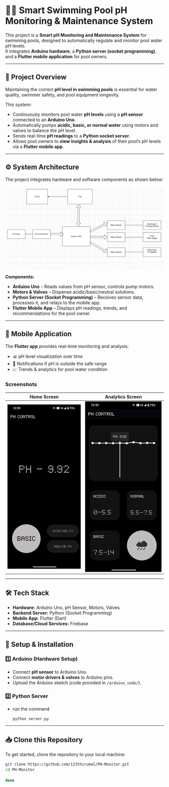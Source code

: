 # 🏊‍♂️ Smart Swimming Pool pH Monitoring & Maintenance System  

This project is a **Smart pH Monitoring and Maintenance System** for swimming pools, designed to automatically regulate and monitor pool water pH levels.  
It integrates **Arduino hardware**, a **Python server (socket programming)**, and a **Flutter mobile application** for pool owners.  

---

## 📌 Project Overview  

Maintaining the correct **pH level in swimming pools** is essential for water quality, swimmer safety, and pool equipment longevity.  

This system:  
- Continuously monitors pool water **pH levels** using a **pH sensor** connected to an **Arduino Uno**.  
- Automatically pumps **acidic, basic, or normal water** using motors and valves to balance the pH level.  
- Sends real-time **pH readings** to a **Python socket server**.  
- Allows pool owners to **view insights & analysis** of their pool’s pH levels via a **Flutter mobile app**.  

---

## ⚙️ System Architecture  

The project integrates hardware and software components as shown below:  

![System Architecture](docs/images/architecture.png)  

**Components:**  
- **Arduino Uno** – Reads values from pH sensor, controls pump motors.  
- **Motors & Valves** – Dispense acidic/basic/neutral solutions.  
- **Python Server (Socket Programming)** – Receives sensor data, processes it, and relays to the mobile app.  
- **Flutter Mobile App** – Displays pH readings, trends, and recommendations for the pool owner.  

---

## 📱 Mobile Application  

The **Flutter app** provides real-time monitoring and analysis:  

- 📊 pH level visualization over time  
- 🔔 Notifications if pH is outside the safe range  
- 📈 Trends & analytics for pool water condition  

### Screenshots  
| Home Screen | Analytics Screen |  
|-------------|------------------|  
| ![Home Screen](docs/images/image1.jpg) | ![Analytics Screen](docs/images/img2.jpg) |  

---

## 🛠️ Tech Stack  

- **Hardware:** Arduino Uno, pH Sensor, Motors, Valves  
- **Backend Server:** Python (Socket Programming)  
- **Mobile App:** Flutter (Dart)  
- **Database/Cloud Services:** Firebase  

---

## 🚀 Setup & Installation  

### 1️⃣ Arduino (Hardware Setup)  
- Connect **pH sensor** to Arduino Uno.  
- Connect **motor drivers & valves** to Arduino pins.  
- Upload the Arduino sketch (code provided in `/arduino_code/`).  

### 2️⃣ Python Server  
- run the command
  ```
  python server.py

---

## 📥 Clone this Repository  

To get started, clone the repository to your local machine:  

```bash
git clone https://github.com/123thirumal/PH-Monitor.git
cd PH-Monitor

done
